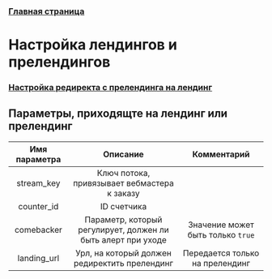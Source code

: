 ### [Главная страница](https://github.com/upnetwork/api-docs/blob/master/README.md)

# Настройка лендингов и прелендингов

### [Настройка редиректа с прелендинга на лендинг](https://github.com/upnetwork/api-docs/blob/master/docs/another/landings/prelanding_redirect.md)

## Параметры, приходящте на лендинг или прелендинг

| Имя параметра | Описание | Комментарий |
| :---: | :---: | :---: |
| stream_key | Ключ потока, привязывает вебмастера к заказу | |
| counter_id | ID счетчика | |
| comebacker | Параметр, который регулирует, должен ли быть алерт при уходе | Значение может быть только `true` |
| landing_url | Урл, на который должен редиректить прелендинг | Передается только на прелендинг |

